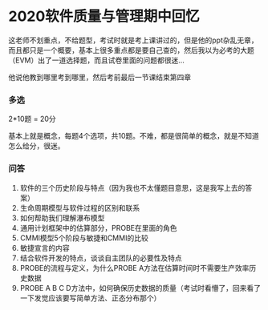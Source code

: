# 2020软件质量与管理期中回忆

这老师不划重点，不给题型，考试时就是考上课讲过的，但是他的ppt杂乱无章，而且都只是一个概要，基本上很多重点都是要自己查的，然后我以为必考的大题（EVM）出了一道选择题，而且试卷里面的问题都很迷...

他说他教到哪里考到哪里，然后考前最后一节课结束第四章

### 多选

2*10题 = 20分

基本上就是概念，每题4个选项，共10题。不难，都是很简单的概念，就是不知道怎么给分，很迷。

### 问答

1. 软件的三个历史阶段与特点（因为我也不太懂题目意思，这是我写上去的答案）
2. 生命周期模型与软件过程的区别和联系
3. 如何帮助我们理解瀑布模型
4. 通用计划框架中的估算部分，PROBE在里面的角色
5. CMMI模型5个阶段与敏捷和CMMI的比较
6. 敏捷宣言的内容
7. 结合软件开发的特点，谈谈自主团队的必要性及特点
8. PROBE的流程与定义，为什么PROBE A方法在估算时间时不需要生产效率历史数据
9. PROBE A B C D方法中，如何确保历史数据的质量（考试时看懵了，回来看了一下发觉应该要写简单方法、正态分布那个）